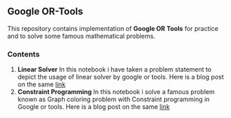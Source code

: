 ## Google OR-Tools

This repository contains implementation of **Google OR Tools** for practice and to solve some famous mathematical problems.

### Contents

1. **Linear Solver**
In this notebook i have taken a problem statement to depict the usage of linear solver by google or tools.
Here is a blog post on the same [link](https://zapcircle.net/google-or-tools/)
2. **Constraint Programming**
In this notebook i solve a famous problem known as Graph coloring problem with Constraint programming in Google or tools.
Here is a blog post on the same [link](https://zapcircle.net/google-or-tools/)

